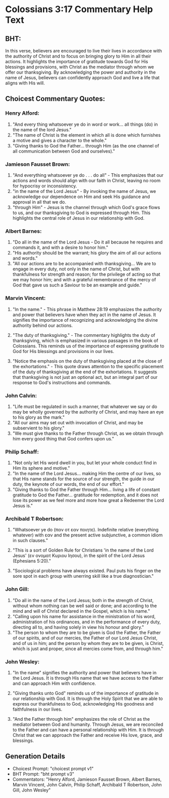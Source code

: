 # Colossians 3:17 Commentary Help Text

## BHT:
In this verse, believers are encouraged to live their lives in accordance with the authority of Christ and to focus on bringing glory to Him in all their actions. It highlights the importance of gratitude towards God for His blessings and provisions, with Christ as the mediator through whom we offer our thanksgiving. By acknowledging the power and authority in the name of Jesus, believers can confidently approach God and live a life that aligns with His will.

## Choicest Commentary Quotes:
### Henry Alford:
1. "And every thing whatsoever ye do in word or work... all things (do) in the name of the lord Jesus." 
2. "The name of Christ is the element in which all is done which furnishes a motive and gives a character to the whole."
3. "Giving thanks to God the Father... through Him (as the one channel of all communication between God and ourselves)."

### Jamieson Fausset Brown:
1. "And everything whatsoever ye do . . . do all" - This emphasizes that our actions and words should align with our faith in Christ, leaving no room for hypocrisy or inconsistency.
2. "in the name of the Lord Jesus" - By invoking the name of Jesus, we acknowledge our dependence on Him and seek His guidance and approval in all that we do.
3. "through Him" - Jesus is the channel through which God's grace flows to us, and our thanksgiving to God is expressed through Him. This highlights the central role of Jesus in our relationship with God.

### Albert Barnes:
1. "Do all in the name of the Lord Jesus - Do it all because he requires and commands it, and with a desire to honor him."
2. "His authority should be the warrant; his glory the aim of all our actions and words."
3. "All our actions are to be accompanied with thanksgiving... We are to engage in every duty, not only in the name of Christ, but with thankfulness for strength and reason; for the privilege of acting so that we may honor him; and with a grateful remembrance of the mercy of God that gave us such a Saviour to be an example and guide."

### Marvin Vincent:
1. "In the name." - This phrase in Matthew 28:19 emphasizes the authority and power that believers have when they act in the name of Jesus. It signifies the importance of recognizing and acknowledging the divine authority behind our actions.

2. "The duty of thanksgiving." - The commentary highlights the duty of thanksgiving, which is emphasized in various passages in the book of Colossians. This reminds us of the importance of expressing gratitude to God for His blessings and provisions in our lives.

3. "Notice the emphasis on the duty of thanksgiving placed at the close of the exhortations." - This quote draws attention to the specific placement of the duty of thanksgiving at the end of the exhortations. It suggests that thanksgiving is not just an optional act, but an integral part of our response to God's instructions and commands.

### John Calvin:
1. "Life must be regulated in such a manner, that whatever we say or do may be wholly governed by the authority of Christ, and may have an eye to his glory as the mark."
2. "All our aims may set out with invocation of Christ, and may be subservient to his glory."
3. "We must give thanks to the Father through Christ, as we obtain through him every good thing that God confers upon us."

### Philip Schaff:
1. "Not only let His word dwell in you, but let your whole conduct find in Him its sphere and motive."
2. "In the name of the Lord Jesus... making Him the centre of our lives, so that His name stands for the source of our strength, the guide in our duty, the keynote of our words, the end of our effort."
3. "Giving thanks to God the Father through Him... living a life of constant gratitude to God the Father... gratitude for redemption, and it does not lose its power as we feel more and more how great a Redeemer the Lord Jesus is."

### Archibald T Robertson:
1. "Whatsoever ye do (παν οτ εαν ποιητε). Indefinite relative (everything whatever) with εαν and the present active subjunctive, a common idiom in such clauses."

2. "This is a sort of Golden Rule for Christians 'in the name of the Lord Jesus' (εν ονοματ Κυριου Ιησου), in the spirit of the Lord Jesus (Ephesians 5:20)."

3. "Sociological problems have always existed. Paul puts his finger on the sore spot in each group with unerring skill like a true diagnostician."

### John Gill:
1. "Do all in the name of the Lord Jesus; both in the strength of Christ, without whom nothing can be well said or done; and according to the mind and will of Christ declared in the Gospel, which is his name." 
2. "Calling upon his name for assistance in the ministration of his word, administration of his ordinances, and in the performance of every duty, directing all to, and having solely in view his honour and glory." 
3. "The person to whom they are to be given is God the Father, the Father of our spirits, and of our mercies, the Father of our Lord Jesus Christ, and of us in him; and the person by whom they are to be given, is Christ, which is just and proper, since all mercies come from, and through him."

### John Wesley:
1. "In the name" signifies the authority and power that believers have in the Lord Jesus. It is through His name that we have access to the Father and can approach Him with confidence.

2. "Giving thanks unto God" reminds us of the importance of gratitude in our relationship with God. It is through the Holy Spirit that we are able to express our thankfulness to God, acknowledging His goodness and faithfulness in our lives.

3. "And the Father through him" emphasizes the role of Christ as the mediator between God and humanity. Through Jesus, we are reconciled to the Father and can have a personal relationship with Him. It is through Christ that we can approach the Father and receive His love, grace, and blessings.


## Generation Details
- Choicest Prompt: "choicest prompt v1"
- BHT Prompt: "bht prompt v3"
- Commentators: "Henry Alford, Jamieson Fausset Brown, Albert Barnes, Marvin Vincent, John Calvin, Philip Schaff, Archibald T Robertson, John Gill, John Wesley"
